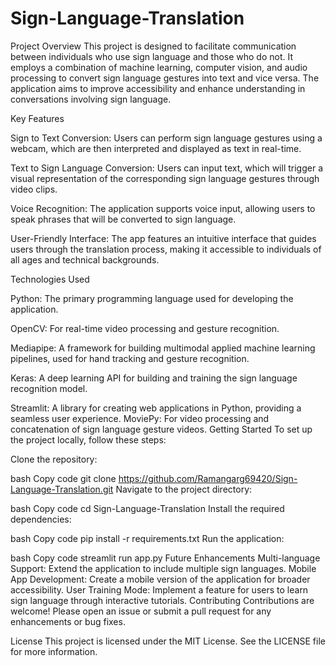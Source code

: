 # Sign-Language-Translation
Project Overview
This project is designed to facilitate communication between individuals who use sign language and those who do not. It employs a combination of machine learning, computer vision, and audio processing to convert sign language gestures into text and vice versa. The application aims to improve accessibility and enhance understanding in conversations involving sign language.

Key Features 

Sign to Text Conversion: Users can perform sign language gestures using a webcam, which are then interpreted and displayed as text in real-time.

Text to Sign Language Conversion: Users can input text, which will trigger a visual representation of the corresponding sign language gestures through video clips.

Voice Recognition: The application supports voice input, allowing users to speak phrases that will be converted to sign language.

User-Friendly Interface: The app features an intuitive interface that guides users through the translation process, making it accessible to individuals of all ages and technical backgrounds.

Technologies Used

Python: The primary programming language used for developing the application.

OpenCV: For real-time video processing and gesture recognition.

Mediapipe: A framework for building multimodal applied machine learning pipelines, used for hand tracking and gesture recognition.

Keras: A deep learning API for building and training the sign language recognition model.

Streamlit: A library for creating web applications in Python, providing a seamless user experience.
MoviePy: For video processing and concatenation of sign language gesture videos.
Getting Started
To set up the project locally, follow these steps:

Clone the repository:

bash
Copy code
git clone https://github.com/Ramangarg69420/Sign-Language-Translation.git
Navigate to the project directory:

bash
Copy code
cd Sign-Language-Translation
Install the required dependencies:

bash
Copy code
pip install -r requirements.txt
Run the application:

bash
Copy code
streamlit run app.py
Future Enhancements
Multi-language Support: Extend the application to include multiple sign languages.
Mobile App Development: Create a mobile version of the application for broader accessibility.
User Training Mode: Implement a feature for users to learn sign language through interactive tutorials.
Contributing
Contributions are welcome! Please open an issue or submit a pull request for any enhancements or bug fixes.

License
This project is licensed under the MIT License. See the LICENSE file for more information.
